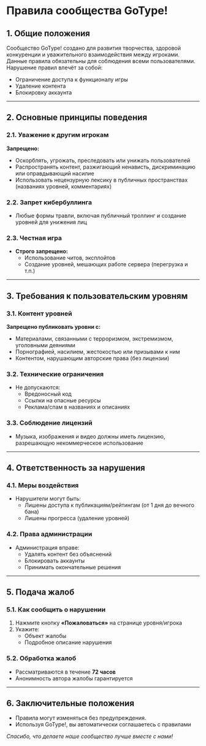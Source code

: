 # Правила сообщества GoType!

## 1. Общие положения  
Сообщество GoType! создано для развития творчества, здоровой конкуренции и уважительного взаимодействия между игроками. Данные правила обязательны для соблюдения всеми пользователями. Нарушение правил влечёт за собой:  
- Ограничение доступа к функционалу игры  
- Удаление контента  
- Блокировку аккаунта  

---

## 2. Основные принципы поведения

### 2.1. Уважение к другим игрокам  
**Запрещено:**  
- Оскорблять, угрожать, преследовать или унижать пользователей  
- Распространять контент, разжигающий ненависть, дискриминацию или оправдывающий насилие  
- Использовать нецензурную лексику в публичных пространствах (названиях уровней, комментариях)  

### 2.2. Запрет кибербуллинга  
- Любые формы травли, включая публичный троллинг и создание уровней для унижения лиц  

### 2.3. Честная игра  
- **Строго запрещено:**  
  - Использование читов, эксплойтов  
  - Создание уровней, мешающих работе сервера (перегрузка и т.п.)  

---

## 3. Требования к пользовательским уровням

### 3.1. Контент уровней  
**Запрещено публиковать уровни с:**  
- Материалами, связанными с терроризмом, экстремизмом, уголовными деяниями  
- Порнографией, насилием, жестокостью или призывами к ним  
- Контентом, нарушающим авторские права (без лицензии)  

### 3.2. Технические ограничения  
- Не допускаются:  
  - Вредоносный код  
  - Ссылки на опасные ресурсы  
  - Реклама/спам в названиях и описаниях  

### 3.3. Соблюдение лицензий  
- Музыка, изображения и видео должны иметь лицензию, разрешающую некоммерческое использование  

---

## 4. Ответственность за нарушения

### 4.1. Меры воздействия  
- Нарушители могут быть:  
  - Лишены доступа к публикациям/рейтингам (от 1 дня до вечного бана)  
  - Лишены прогресса (удаление уровней)  

### 4.2. Права администрации  
- Администрация вправе:  
  - Удалять контент без объяснений  
  - Блокировать аккаунты  
  - Принимать окончательные решения  

---

## 5. Подача жалоб

### 5.1. Как сообщить о нарушении  
1. Нажмите кнопку **«Пожаловаться»** на странице уровня/игрока  
2. Укажите:  
   - Объект жалобы  
   - Подробное описание нарушения  

### 5.2. Обработка жалоб  
- Рассматриваются в течение **72 часов**  
- Анонимность автора жалобы гарантируется  

---

## 6. Заключительные положения  
- Правила могут изменяться без предупреждения. 
- Используя GoType!, вы автоматически соглашаетесь с правилами  

*Спасибо, что делаете наше сообщество лучше вместе с нами!*  